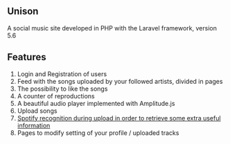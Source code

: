 ## Unison

A social music site developed in PHP with the Laravel framework, version 5.6

## Features
<ol>
  <li> Login and Registration of users </li>
  <li> Feed with the songs uploaded by your followed artists, divided in pages </li>
  <li> The possibility to like the songs </li>
  <li> A counter of reproductions </li>
  <li> A beautiful audio player implemented with Amplitude.js </li>
  <li> Upload songs </li>
  <li> <u> Spotify recognition during upload in order to retrieve some extra useful information </u> </li>
  <li> Pages to modify setting of your profile / uploaded tracks </li>
</ol>

